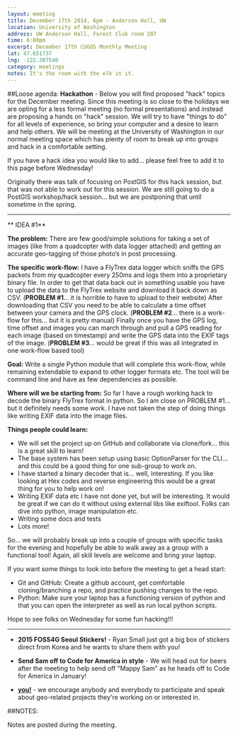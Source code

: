 ```yaml
---
layout: meeting
title: December 17th 2014, 6pm - Anderson Hall, UW
location: University of Washington
address: UW Anderson Hall, Forest Club room 207
time: 6:00pm
excerpt: December 17th CUGOS Monthly Meeting
lat: 47.651737
lng: -122.307540
category: meetings
notes: It's the room with the elk in it.
---
```


##Loose agenda:
**Hackathon** - Below you will find proposed "hack" topics for the December meeting.  Since this meeting is so close to the holidays we are opting for a less formal meeting (no formal presentations) and instead are proposing a hands on "hack" session.  We will try to have "things to do" for all levels of experience, so bring your computer and a desire to learn and help others.  We will be meeting at the University of Washington in our normal meeting space which has plenty of room to break up into groups and hack in a comfortable setting.

If you have a hack idea you would like to add... please feel free to add it to this page before Wednesday!

Originally there was talk of focusing on PostGIS for this hack session, but that was not able to work out for this session.  We are still going to do a PostGIS workshop/hack session... but we are postponing that until sometime in the spring.

<hr>

** IDEA #1**

**The problem:**
There are few good/simple solutions for taking a set of images (like from a quadcopter with data logger attached) and getting an accurate geo-tagging of those photo’s in post processing.

**The specific work-flow:**
I have a FlyTrex data logger which sniffs the GPS packets from my quadcopter every 250ms and logs them into a proprietary binary file.  In order to get that data back out in something usable you have to upload the data to the FlyTrex website and download it back down as CSV. (**PROBLEM #1**… it is horrible to have to upload to their website)
After downloading that CSV you need to be able to calculate a time offset between your camera and the GPS clock. (**PROBLEM #2**… there is a work-flow for this… but it is pretty manual)
Finally once you have the GPS log, time offset and images you can march through and pull a GPS reading for each image (based on timestamp) and write the GPS data into the EXIF tags of the image. (**PROBLEM #3**… would be great if this was all integrated in one work-flow based tool)

**Goal:**
Write a single Python module that will complete this work-flow, while remaining extendable to expand to other logger formats etc.  The tool will be command line and have as few dependencies as possible.

**Where will we be starting from:**
So far I have a rough working hack to decode the binary FlyTrex format in python.  So I am close on PROBLEM #1… but it definitely needs some work.  I have not taken the step of doing things like writing EXIF data into the image files.

**Things people could learn:**

- We will set the project up on GitHub and collaborate via clone/fork... this is a great skill to learn!
- The base system has been setup using basic OptionParser for the CLI… and this could be a good thing for one sub-group to work on.
- I have started a binary decoder that is… well, interesting.  If you like looking at Hex codes and reverse engineering this would be a great thing for you to help work on!
- Writing EXIF data etc I have not done yet, but will be interesting.  It would be great if we can do it without using external libs like exiftool. Folks can dive into python, image manipulation etc.
- Writing some docs and tests
- Lots more!

So... we will probably break up into a couple of groups with specific tasks for the evening and hopefully be able to walk away as a group with a functional tool!  Again, all skill levels are welcome and bring your laptop.

If you want some things to look into before the meeting to get a head start:

- Git and GitHub: Create a github account, get comfortable cloning/branching a repo, and practice pushing changes to the repo.
- Python: Make sure your laptop has a functioning version of python and that you can open the interpreter as well as run local python scripts.

Hope to see folks on Wednesday for some fun hacking!!!

<hr>

- **2015 FOSS4G Seoul Stickers!** - Ryan Small just got a big box of stickers direct from Korea and he wants to share them with you!

- **Send Sam off to Code for America in style** - We will head out for beers after the meeting to help send off "Mappy Sam" as he heads off to Code for America in January!

- **[you!](http://github.com/cugos/cugos.github.com)** - we encourage anybody and everybody to participate and speak about geo-related projects they're working on or interested in.

##NOTES:

Notes are posted during the meeting.
